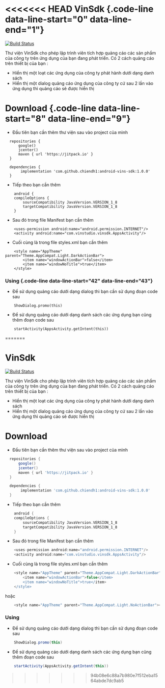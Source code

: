 <<<<<<< HEAD
VinSdk {.code-line data-line-start="0" data-line-end="1"}
======

[![Build
Status](https://travis-ci.org/joemccann/dillinger.svg?branch=master)](https://travis-ci.org/joemccann/dillinger)

Thư viện VinSdk cho phép lập trình viên tích hợp quảng cáo các sản phẩm
của công ty trên ứng dụng của bạn đang phát triển. Có 2 cách quảng cáo
trên thiết bị của bạn :

-   Hiển thị một loạt các ứng dụng của công ty phát hành dưới dạng danh
    sách
-   Hiển thị một dialog quảng cáo ứng dụng của công ty cứ sau 2 lần vào
    ứng dụng thì quảng cáo sẽ được hiển thị

Download {.code-line data-line-start="8" data-line-end="9"}
========

-   Đầu tiên bạn cần thêm thư viện sau vào project của mình

<!-- -->

      repositories {
          google()
          jcenter()
          maven { url 'https://jitpack.io' }  
      }

      dependencies {
           implementation 'com.github.chiendh1:android-vins-sdk:1.0.0'
      }

-   Tiếp theo bạn cần thêm

<!-- -->

        android {
        compileOptions {
            sourceCompatibility JavaVersion.VERSION_1_8
            targetCompatibility JavaVersion.VERSION_1_8
        }

-   Sau đó trong file Manifest bạn cần thêm

<!-- -->

        <uses-permission android:name="android.permission.INTERNET"/>
        <activity android:name="com.vinstudio.vinsdk.AppsActivity"/>

-   Cuối cùng là trong file styles.xml bạn cần thêm

<!-- -->

        <style name="AppTheme" parent="Theme.AppCompat.Light.DarkActionBar">
            <item name="windowActionBar">false</item>
            <item name="windowNoTitle">true</item>
        </style>

### Using {.code-line data-line-start="42" data-line-end="43"}

-   Để sử dụng quảng cáo dưới dạng dialog thì bạn cần sử dụng đoạn code
    sau

<!-- -->

        ShowDialog.promo(this)

-   Để sử dụng quảng cáo dưới dạng danh sách các ứng dụng bạn cũng thêm
    đoạn code sau

<!-- -->

        startActivity(AppsActivity.getIntent(this))
=======
# VinSdk
 [![Build Status](https://travis-ci.org/joemccann/dillinger.svg?branch=master)](https://travis-ci.org/joemccann/dillinger)

Thư viện VinSdk cho phép lập trình viên tích hợp quảng cáo các sản phẩm của công ty trên ứng dụng của bạn đang phát triển. Có 2 cách quảng cáo trên thiết bị của bạn :

  - Hiển thị một loạt các ứng dụng của công ty phát hành dưới dạng danh sách
  - Hiển thị một dialog quảng cáo ứng dụng của công ty cứ sau 2 lần vào ứng dụng thì quảng cáo sẽ được hiển thị

# Download

  - Đầu tiên bạn cần thêm thư viện sau vào project của mình 
  ```gradle
    repositories {
        google()
        jcenter()
        maven { url 'https://jitpack.io' }  
    }

    dependencies {
         implementation 'com.github.chiendh1:android-vins-sdk:1.0.0'
    }
```
  - Tiếp theo bạn cần thêm 
```gradle
    android {
    compileOptions {
        sourceCompatibility JavaVersion.VERSION_1_8
        targetCompatibility JavaVersion.VERSION_1_8
    }
``` 
   - Sau đó trong file Manifest bạn cần thêm
```gradle
    <uses-permission android:name="android.permission.INTERNET"/>
    <activity android:name="com.vinstudio.vinsdk.AppsActivity"/>
``` 
   - Cuối cùng là trong file styles.xml bạn cần thêm 
```gradle
    <style name="AppTheme" parent="Theme.AppCompat.Light.DarkActionBar">
        <item name="windowActionBar">false</item>
        <item name="windowNoTitle">true</item>
    </style>
```   
hoặc
```gradle
    <style name="AppTheme" parent="Theme.AppCompat.Light.NoActionBar"></style>
```   
### Using
- Để sử dụng quảng cáo dưới dạng dialog thì bạn cần sử dụng đoạn code sau
```gradle
    ShowDialog.promo(this)
``` 
- Để sử dụng quảng cáo dưới dạng danh sách các ứng dụng bạn cũng thêm đoạn code sau
```gradle
    startActivity(AppsActivity.getIntent(this))
``` 
>>>>>>> 94b08e6c88a7b980e7f512eba1564abde7dc9ab5

